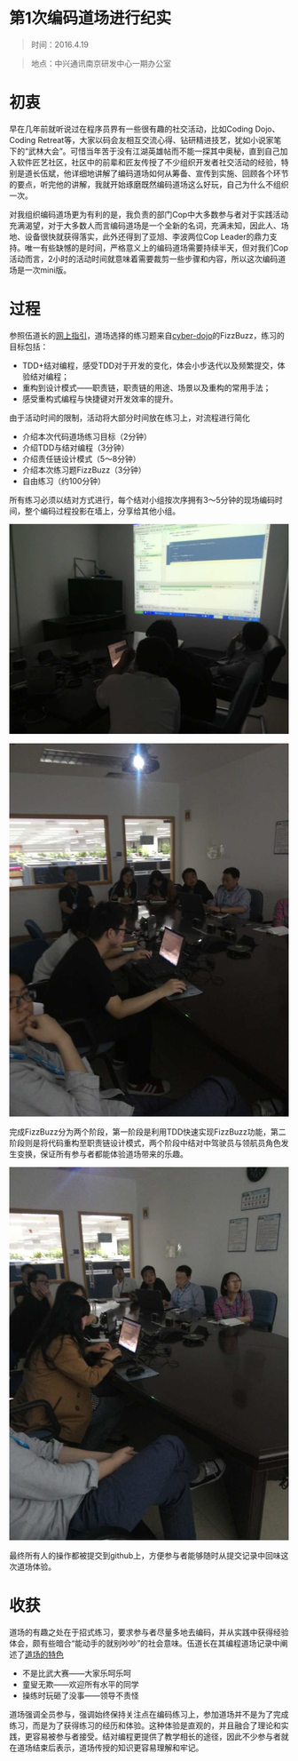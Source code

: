 第1次编码道场进行纪实
=====================

> 时间：2016.4.19

> 地点：中兴通讯南京研发中心一期办公室

# 初衷
早在几年前就听说过在程序员界有一些很有趣的社交活动，比如Coding Dojo、Coding Retreat等，大家以码会友相互交流心得、钻研精进技艺，犹如小说家笔下的“武林大会”。可惜当年苦于没有江湖英雄帖而不能一探其中奥秘，直到自己加入软件匠艺社区，社区中的前辈和匠友传授了不少组织开发者社交活动的经验，特别是道长伍斌，他详细地讲解了编码道场如何从筹备、宣传到实施、回顾各个环节的要点，听完他的讲解，我就开始琢磨既然编码道场这么好玩，自己为什么不组织一次。

对我组织编码道场更为有利的是，我负责的部门Cop中大多数参与者对于实践活动充满渴望，对于大多数人而言编码道场是一个全新的名词，充满未知，因此人、场地、设备很快就获得落实，此外还得到了亚旭、李波两位Cop Leader的鼎力支持。唯一有些缺憾的是时间，严格意义上的编码道场需要持续半天，但对我们Cop活动而言，2小时的活动时间就意味着需要裁剪一些步骤和内容，所以这次编码道场是一次mini版。

# 过程
参照伍道长的[网上指引](http://www.bjdp.org/)，道场选择的练习题来自[cyber-dojo](http://cyber-dojo.org/)的FizzBuzz，练习的目标包括：
- TDD+结对编程，感受TDD对于开发的变化，体会小步迭代以及频繁提交，体验结对编程；
- 重构到设计模式——职责链，职责链的用途、场景以及重构的常用手法；
- 感受重构式编程与快捷键对开发效率的提升。

由于活动时间的限制，活动将大部分时间放在练习上，对流程进行简化
- 介绍本次代码道场练习目标（2分钟）
- 介绍TDD与结对编程（3分钟）
- 介绍责任链设计模式（5～8分钟）
- 介绍本次练习题FizzBuzz（3分钟）
- 自由练习（约100分钟）

所有练习必须以结对方式进行，每个结对小组按次序拥有3～5分钟的现场编码时间，整个编码过程投影在墙上，分享给其他小组。

![img=coding_dojo_2](https://github.com/hxfirefox/blog/blob/master/TDD/img/1st%20coding%20dojo%202.jpg)

![img=coding_dojo_3](https://github.com/hxfirefox/blog/blob/master/TDD/img/1st%20coding%20dojo%203.jpg)

完成FizzBuzz分为两个阶段，第一阶段是利用TDD快速实现FizzBuzz功能，第二阶段则是将代码重构至职责链设计模式，两个阶段中结对中驾驶员与领航员角色发生变换，保证所有参与者都能体验道场带来的乐趣。

![img=coding_dojo_1](https://github.com/hxfirefox/blog/blob/master/TDD/img/1st%20coding%20dojo%201.jpg)

最终所有人的操作都被提交到github上，方便参与者能够随时从提交记录中回味这次道场体验。

# 收获
道场的有趣之处在于招式练习，要求参与者尽量多地去编码，并从实践中获得经验体会，颇有些暗合“能动手的就别吵吵”的社会意味。伍道长在其编程道场记录中阐述了[道场的特色](http://www.ituring.com.cn/article/39938)
- 不是比武大赛——大家乐呵乐呵
- 童叟无欺——欢迎所有水平的同学
- 操练时玩砸了没事——领导不责怪

道场强调全员参与，强调始终保持关注点在编码练习上，参加道场并不是为了完成练习，而是为了获得练习的经历和体验。这种体验是直观的，并且融合了理论和实践，更容易被参与者接受。结对编程更提供了教学相长的途径，因此不少参与者就在道场结束后表示，道场传授的知识更容易理解和牢记。
